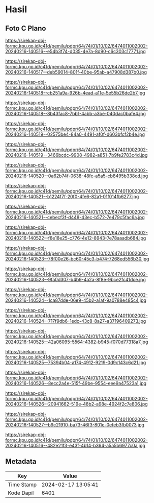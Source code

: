 # Hasil

## Foto C Plano

https://sirekap-obj-formc.kpu.go.id/c41d/pemilu/pdpr/64/74/01/10/02/6474011002002-20240216-140516--e54b3f74-d035-4e7a-8d90-c6c303c17771.jpg

https://sirekap-obj-formc.kpu.go.id/c41d/pemilu/pdpr/64/74/01/10/02/6474011002002-20240216-140517--deb59014-801f-40be-95ab-a47908d387b0.jpg

https://sirekap-obj-formc.kpu.go.id/c41d/pemilu/pdpr/64/74/01/10/02/6474011002002-20240216-140518--cb251a9a-926b-4ead-a11e-5e55b26de2b7.jpg

https://sirekap-obj-formc.kpu.go.id/c41d/pemilu/pdpr/64/74/01/10/02/6474011002002-20240216-140518--8b43fac8-7bb1-4abb-a3be-040dac0bafe4.jpg

https://sirekap-obj-formc.kpu.go.id/c41d/pemilu/pdpr/64/74/01/10/02/6474011002002-20240216-140519--02575be4-84a0-4491-af0f-d603bfcf2b4e.jpg

https://sirekap-obj-formc.kpu.go.id/c41d/pemilu/pdpr/64/74/01/10/02/6474011002002-20240216-140519--3466bcdc-9908-4982-a851-7b9fe2783c4d.jpg

https://sirekap-obj-formc.kpu.go.id/c41d/pemilu/pdpr/64/74/01/10/02/6474011002002-20240216-140520--0a62b74f-0638-48fc-a5a5-cb8495b338cd.jpg

https://sirekap-obj-formc.kpu.go.id/c41d/pemilu/pdpr/64/74/01/10/02/6474011002002-20240216-140521--b1224f7f-20f0-4fe6-82a1-01f014fb6277.jpg

https://sirekap-obj-formc.kpu.go.id/c41d/pemilu/pdpr/64/74/01/10/02/6474011002002-20240216-140521--cebecf3f-d448-43ec-b572-7e479c5fac6a.jpg

https://sirekap-obj-formc.kpu.go.id/c41d/pemilu/pdpr/64/74/01/10/02/6474011002002-20240216-140522--f8e18e25-c776-4e12-8943-7e78aaadb684.jpg

https://sirekap-obj-formc.kpu.go.id/c41d/pemilu/pdpr/64/74/01/10/02/6474011002002-20240216-140523--78f00e26-bc60-45c3-b474-7268ed556b30.jpg

https://sirekap-obj-formc.kpu.go.id/c41d/pemilu/pdpr/64/74/01/10/02/6474011002002-20240216-140523--9fa0d307-b4b9-4a2a-8f8e-9bce2fc41dce.jpg

https://sirekap-obj-formc.kpu.go.id/c41d/pemilu/pdpr/64/74/01/10/02/6474011002002-20240216-140524--1ca87dde-06e9-45b2-a1af-9a0788e485c4.jpg

https://sirekap-obj-formc.kpu.go.id/c41d/pemilu/pdpr/64/74/01/10/02/6474011002002-20240216-140524--717f9db6-1edc-43c8-8a27-a37196409273.jpg

https://sirekap-obj-formc.kpu.go.id/c41d/pemilu/pdpr/64/74/01/10/02/6474011002002-20240216-140525--42a06095-5564-4382-b945-f070d77318a7.jpg

https://sirekap-obj-formc.kpu.go.id/c41d/pemilu/pdpr/64/74/01/10/02/6474011002002-20240216-140525--75394b04-a174-4912-9219-0d9c143c6d21.jpg

https://sirekap-obj-formc.kpu.go.id/c41d/pemilu/pdpr/64/74/01/10/02/6474011002002-20240216-140526--8ecc2a4e-515f-49be-9554-eee9a47523a1.jpg

https://sirekap-obj-formc.kpu.go.id/c41d/pemilu/pdpr/64/74/01/10/02/6474011002002-20240216-140526--20941662-519e-48b2-a98e-4924f2c7e806.jpg

https://sirekap-obj-formc.kpu.go.id/c41d/pemilu/pdpr/64/74/01/10/02/6474011002002-20240216-140527--b9c21910-ba73-46f3-801e-0efeb3fb0073.jpg

https://sirekap-obj-formc.kpu.go.id/c41d/pemilu/pdpr/64/74/01/10/02/6474011002002-20240216-140516--482e21f3-e43f-4b14-b364-a5a5b6977c0a.jpg


## Metadata

| Key        | Value               |
| ---------- | ------------------- |
| Time Stamp | 2024-02-17 13:05:41 |
| Kode Dapil | 6401                |



